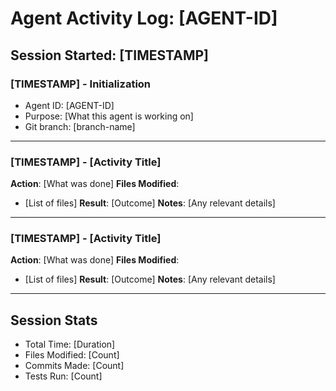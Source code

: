 # Agent Activity Log: [AGENT-ID]

## Session Started: [TIMESTAMP]

### [TIMESTAMP] - Initialization
- Agent ID: [AGENT-ID]
- Purpose: [What this agent is working on]
- Git branch: [branch-name]

---

### [TIMESTAMP] - [Activity Title]
**Action**: [What was done]
**Files Modified**:
- [List of files]
**Result**: [Outcome]
**Notes**: [Any relevant details]

---

### [TIMESTAMP] - [Activity Title]
**Action**: [What was done]
**Files Modified**:
- [List of files]
**Result**: [Outcome]
**Notes**: [Any relevant details]

---

## Session Stats
- Total Time: [Duration]
- Files Modified: [Count]
- Commits Made: [Count]
- Tests Run: [Count]